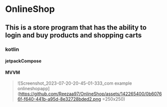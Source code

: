 # OnlineShop
## This is a store program that has the ability to login and buy products and shopping carts
### kotlin
#### jetpackCompose
#### MVVM


> ![Screenshot_2023-07-20-20-45-01-333_com example onlineshopapp](https://github.com/Reezaa97/OnlineShop/assets/142265400/0b60766f-f640-441b-a95d-8e32728bded2.png =250x250)
